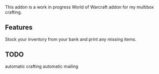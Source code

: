 This addon is a work in progress World of Warcraft addon for my multibox crafting.

## Features
Stock your inventory from your bank and print any missing items.

## TODO
automatic crafting
automatic mailing
